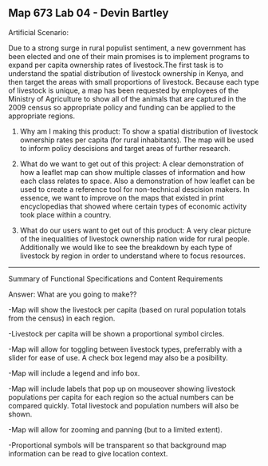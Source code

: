 Map 673 Lab 04 - Devin Bartley
---------------

Artificial Scenario:

 Due to a strong surge in rural populist sentiment, a new government has been elected and one of their main promises is to implement programs to expand per capita ownership rates of livestock.The first task is to understand the spatial distribution of livestock ownership in Kenya, and then target the areas with small proportions of livestock. Because each type of livestock is unique, a map has been requested by employees of the Ministry of Agriculture to show all of the animals that are captured in the 2009 census so appropriate policy and funding can be applied to the appropriate regions.

1. Why am I making this product:
        To show a spatial distribution of livestock ownership rates per capita (for rural inhabitants). The map will be used to inform policy descisions and target areas of further research.

2. What do we want to get out of this project:
        A clear demonstration of how a leaflet map can show multiple classes of information and how each class relates to space. Also a demonstration of how leaflet can be used to create a reference tool for non-technical descision makers. In essence, we want to improve on the maps that existed in print encyclopedias that showed where certain types of economic activity took place within a country.

3. What do our users want to get out of this product:
        A very clear picture of the inequalities of livestock ownership nation wide for rural people. Additionally we would like to see the breakdown by each type of livestock by region in order to understand where to focus resources.
        
--------
Summary of Functional Specifications and Content Requirements

Answer: What are you going to make??

-Map will show the livestock per capita (based on rural population totals from the census) in each region. 

-Livestock per capita will be shown a proportional symbol circles.

-Map will allow for toggling between livestock types, preferrably with a slider for ease of use. A check box legend may also be a posibility.

-Map will include a legend and info box.

-Map will include labels that pop up on mouseover showing livestock populations per capita for each region so the actual numbers can be compared quickly. Total livestock and population numbers will also be shown.

-Map will allow for zooming and panning (but to a limited extent).

-Proportional symbols will be transparent so that background map information can be read to give location context.




